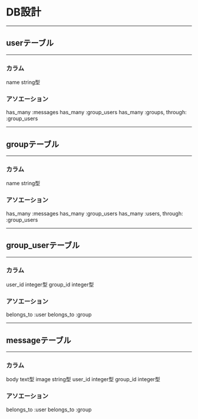 # DB設計

--------------------------------
## userテーブル
--------------------------------
### カラム
name string型
### アソエーション
has_many :messages
has_many :group_users
has_many :groups, through: :group_users

--------------------------------
## groupテーブル
--------------------------------
### カラム
name string型
### アソエーション
has_many :messages
has_many :group_users
has_many :users, through: :group_users

--------------------------------
## group_userテーブル
--------------------------------
### カラム
user_id integer型
group_id integer型
### アソエーション
belongs_to :user
belongs_to :group

---------------------------------
## messageテーブル
---------------------------------
### カラム
body text型
image string型
user_id integer型
group_id integer型
### アソエーション
belongs_to :user
belongs_to :group
